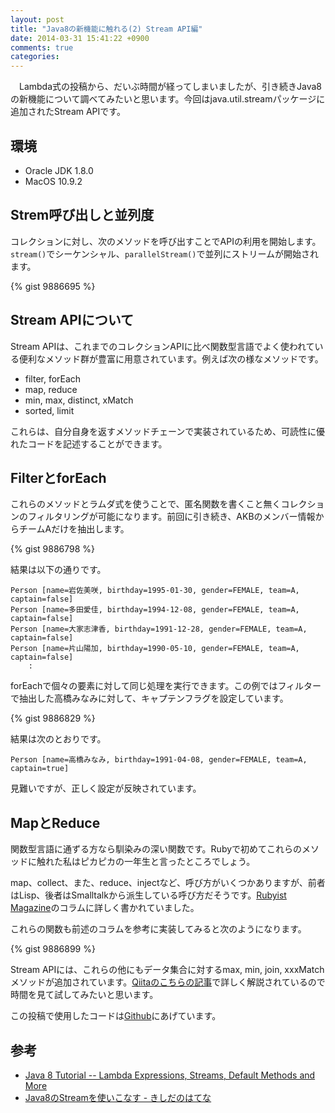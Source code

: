 ```yaml
---
layout: post
title: "Java8の新機能に触れる(2) Stream API編"
date: 2014-03-31 15:41:22 +0900
comments: true
categories: 
---
```


　Lambda式の投稿から、だいぶ時間が経ってしまいましたが、引き続きJava8の新機能について調べてみたいと思います。今回はjava.util.streamパッケージに追加されたStream APIです。

## 環境

* Oracle JDK 1.8.0
* MacOS 10.9.2

## Strem呼び出しと並列度

コレクションに対し、次のメソッドを呼び出すことでAPIの利用を開始します。`stream()`でシーケンシャル、`parallelStream()`で並列にストリームが開始されます。

{% gist 9886695 %}

## Stream APIについて

Stream APIは、これまでのコレクションAPIに比べ関数型言語でよく使われている便利なメソッド群が豊富に用意されています。例えば次の様なメソッドです。

* filter, forEach
* map, reduce
* min, max, distinct, xMatch 
* sorted, limit

これらは、自分自身を返すメソッドチェーンで実装されているため、可読性に優れたコードを記述することができます。

## FilterとforEach

これらのメソッドとラムダ式を使うことで、匿名関数を書くこと無くコレクションのフィルタリングが可能になります。前回に引き続き、AKBのメンバー情報からチームAだけを抽出します。

{% gist 9886798 %}

結果は以下の通りです。

    Person [name=岩佐美咲, birthday=1995-01-30, gender=FEMALE, team=A, captain=false]
    Person [name=多田愛佳, birthday=1994-12-08, gender=FEMALE, team=A, captain=false]
    Person [name=大家志津香, birthday=1991-12-28, gender=FEMALE, team=A, captain=false]
    Person [name=片山陽加, birthday=1990-05-10, gender=FEMALE, team=A, captain=false]
        :

forEachで個々の要素に対して同じ処理を実行できます。この例ではフィルターで抽出した高橋みなみに対して、キャプテンフラグを設定しています。

{% gist 9886829 %}
    
結果は次のとおりです。

    Person [name=高橋みなみ, birthday=1991-04-08, gender=FEMALE, team=A, captain=true]

見難いですが、正しく設定が反映されています。

## MapとReduce

関数型言語に通ずる方なら馴染みの深い関数です。Rubyで初めてこれらのメソッドに触れた私はピカピカの一年生と言ったところでしょう。

map、collect、また、reduce、injectなど、呼び方がいくつかありますが、前者はLisp、後者はSmalltalkから派生している呼び方だそうです。[Rubyist Magazine](http://magazine.rubyist.net/?0038-MapAndCollect)のコラムに詳しく書かれていました。

これらの関数も前述のコラムを参考に実装してみると次のようになります。

{% gist 9886899 %}

Stream APIには、これらの他にもデータ集合に対するmax, min, join, xxxMatchメソッドが追加されています。[Qiitaのこちらの記事](http://qiita.com/amay077/items/9d2941283c4a5f61f302)で詳しく解説されているので時間を見て試してみたいと思います。

この投稿で使用したコードは[Github](https://github.com/satoshiyamamoto/java8-tutorial)にあげています。

## 参考

* [Java 8 Tutorial -- Lambda Expressions, Streams, Default Methods and More](http://www.coreservlets.com/java-8-tutorial/)
* [Java8のStreamを使いこなす - きしだのはてな](http://d.hatena.ne.jp/nowokay/20130504)
